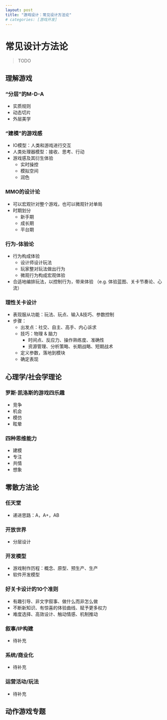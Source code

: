 ```yaml
---
layout: post
title: "游戏设计：常见设计方法论"
# categories: [游戏开发]
---
```


# 常见设计方法论


> TODO


## 理解游戏


### “分层”的M-D-A

- 实质规则
- 动态切片
- 外层美学


### “建模”的游戏感

- IO模型：人类和游戏进行交互
- 人类处理器模型：接收、思考、行动
- 游戏感及其衍生体验
  - 实时操控
  - 模拟空间
  - 润色


### MMO的设计论

- 可以宏观针对整个游戏，也可以微观针对单局
- 时期划分
  - 新手期
  - 成长期
  - 平台期


### 行为-体验论


- 行为构成体验
  - 设计师设计玩法
  - 玩家整对玩法做出行为
  - 微观行为构成宏观体验
- 合适地编排玩法，以控制行为，带来体验
（e.g. 体验蓝图、关卡节奏论、心流）


### 理性关卡设计

- 表现服从功能：玩法、玩点、输入&技巧、参数控制
- 步骤：
  - 出发点：社交、自主、高手、内心诉求
  - 技巧：物理 & 脑力
    - 时间点、反应力、操作熟练度、准确性
    - 资源管理、分析策略、长期战略、短期战术
  - 定义参数，落地到模块
  - 确定表现


## 心理学/社会学理论


### 罗斯·凯洛斯的游戏四乐趣

- 竞争
- 机会
- 模仿
- 眩晕


### 四种思维能力

- 建模
- 专注
- 共情
- 想象


## 零散方法论


### 任天堂

- 递进思路：A，A+，AB


### 开放世界

- 分层设计


### 开发模型

- 游戏制作历程：概念、原型、预生产、生产
- 软件开发模型


### 好关卡设计的10个准则

- 有趣引导、非文字叙事、做什么而非怎么做
- 不断新知识、有惊喜的体验曲线、赋予更多权力
- 难度选择、高效设计、触动情感、机制推动


### 叙事/IP构建

- 待补充


### 系统/商业化

- 待补充


### 运营活动/玩法

- 待补充


## 动作游戏专题

